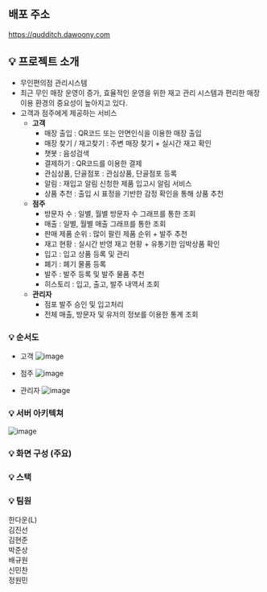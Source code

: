 ## 배포 주소
https://qudditch.dawoony.com

## 💡 프로젝트 소개
- 무인편의점 관리시스템
- 최근 무인 매장 운영이 증가, 효율적인 운영을 위한 재고 관리 시스템과 편리한 매장 이용 환경의 중요성이 높아지고 있다.
- 고객과 점주에게 제공하는 서비스
  - <b>고객</b>
    - 매장 출입 : QR코드 또는 안면인식을 이용한 매장 출입
    - 매장 찾기 / 재고찾기 : 주변 매장 찾기 + 실시간 재고 확인
    - 챗봇 : 음성검색
    - 결제하기 : QR코드를 이용한 결제
    - 관심상품, 단골점포 : 관심상품, 단골점포 등록
    - 알림 : 재입고 알림 신청한 제품 입고시 알림 서비스
    - 상품 추천 : 출입 시 표정을 기반한 감정 확인을 통해 상품 추천
  - <b>점주</b>
    - 방문자 수 : 일별, 월별 방문자 수 그래프를 통한 조회
    - 매출 : 일별, 월별 매출 그래프를 통한 조회
    - 판매 제품 순위 : 많이 팔린 제품 순위 + 발주 추천
    - 재고 현황 : 실시간 반영 재고 현황 + 유통기한 임박상품 확인
    - 입고 : 입고 상품 등록 및 관리
    - 폐기 : 폐기 물품 등록
    - 발주 : 발주 등록 및 발주 물품 추천
    - 히스토리 : 입고, 출고, 발주 내역서 조회
  - <b>관리자</b>
    - 점포 발주 승인 및 입고처리
    - 전체 매출, 방문자 및 유저의 정보를 이용한 통계 조회

 
### 💡 순서도
- 고객
![image](https://github.com/SSG-Golden-Snitch/.github/assets/149459170/3fbd5413-5a0e-441c-a018-73f681fa96fd)

- 점주
![image](https://github.com/SSG-Golden-Snitch/.github/assets/149459170/d59c62e6-63a6-47a9-97ec-ea223a22a942)

- 관리자
![image](https://github.com/SSG-Golden-Snitch/.github/assets/149459170/915affe0-f9b9-49e1-aff8-84e922374a7c)

### 💡 서버 아키텍쳐
![image](https://github.com/SSG-Golden-Snitch/.github/assets/149459170/5a6a0fc3-d1ac-4d58-850b-cee3b4cdac8c)


### 💡 화면 구성 (주요)


### 💡 스택

### 💡 팀원
한다운(L)  
김진선  
김현준  
박준상  
배규원   
신민찬  
정원민
